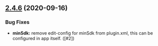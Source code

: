 ## [2.4.6](https://github.com/spoonconsulting/cordova-plugin-genius-scan/pull/2/files) (2020-09-16)


### Bug Fixes

* **minSdk:** remove edit-config for minSdk from plugin.xml, this can be configured in app itself. ([#2])